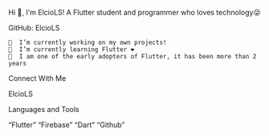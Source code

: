 Hi 👋, 
I'm ElcioLS!
A Flutter student and programmer who loves technology😜

GitHub: ElcioLS

    🔭  I’m currently working on my own projects!
    🌱  I’m currently learning Flutter ❤️
    🗿  I am one of the early adopters of Flutter, it has been more than 2 years

Connect With Me

ElcioLS


Languages and Tools

“Flutter” “Firebase” “Dart” “Github”


